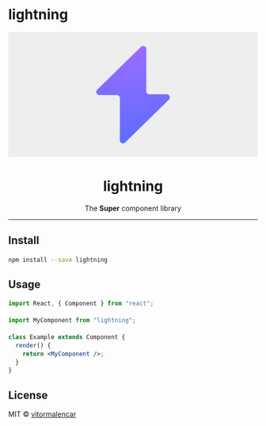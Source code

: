 # lightning

<!-- [![NPM](https://img.shields.io/npm/v/lightning.svg)](https://www.npmjs.com/package/lightning) [![JavaScript Style Guide](https://img.shields.io/badge/code_style-standard-brightgreen.svg)](https://standardjs.com) -->

<p align="center">
  <img src="artwork.png" width="auto" alt="lightning logo">
</p>
<h1 align="center"> lightning </h1>
<p align="center">The <strong>Super</strong> component library</p>

---

## Install

```bash
npm install --save lightning
```

## Usage

```jsx
import React, { Component } from "react";

import MyComponent from "lightning";

class Example extends Component {
  render() {
    return <MyComponent />;
  }
}
```

## License

MIT © [vitormalencar](https://github.com/vitormalencar)
